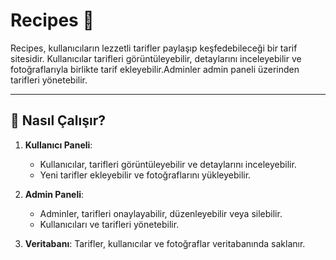 # Recipes 🍰

Recipes, kullanıcıların lezzetli tarifler paylaşıp keşfedebileceği bir tarif sitesidir. Kullanıcılar tarifleri görüntüleyebilir, detaylarını inceleyebilir ve fotoğraflarıyla birlikte tarif ekleyebilir.Adminler admin paneli üzerinden tarifleri yönetebilir.

---

## 🚀 Nasıl Çalışır?

1. **Kullanıcı Paneli**:
   - Kullanıcılar, tarifleri görüntüleyebilir ve detaylarını inceleyebilir.
   - Yeni tarifler ekleyebilir ve fotoğraflarını yükleyebilir.

2. **Admin Paneli**:
   - Adminler, tarifleri onaylayabilir, düzenleyebilir veya silebilir.
   - Kullanıcıları ve tarifleri yönetebilir.

3. **Veritabanı**: Tarifler, kullanıcılar ve fotoğraflar veritabanında saklanır.
